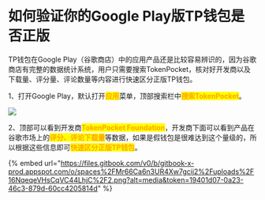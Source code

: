 # 如何验证你的Google Play版TP钱包是否正版

TP钱包在Google Play（谷歌商店）中的应用产品还是比较容易辨识的，因为谷歌商店有完整的数据统计系统，用户只需要搜索TokenPocket，核对好开发商以及下载量、评分量、评论数量等内容进行快速区分正版TP钱包。

1、打开Google Play，默认打开<mark style="color:orange;">**应用**</mark>菜单，顶部搜索栏中<mark style="color:orange;">**搜索TokenPocket**</mark>。

![](https://files.gitbook.com/v0/b/gitbook-x-prod.appspot.com/o/spaces%2FMr66Ca6n3UR4Xw7gcij2%2Fuploads%2FfxYDool4okOoEzYaXwMe%2F1.png?alt=media\&token=a76b8c56-c3b9-46b3-9517-be23213d0cb2)

2、顶部可以看到开发商<mark style="color:orange;">**TokenPocket Foundation**</mark>，开发商下面可以看到产品在谷歌市场上的<mark style="color:orange;">**评分、评论下载量**</mark>等数据，如果是假钱包是很难达到这个量级的，所以根据这些信息即可<mark style="color:orange;">**快速区分正版TP钱包**</mark>。

{% embed url="https://files.gitbook.com/v0/b/gitbook-x-prod.appspot.com/o/spaces%2FMr66Ca6n3UR4Xw7gcij2%2Fuploads%2F16NqeqeVHsCqVC44LhjC%2F2.png?alt=media&token=19401d07-0a23-46c3-879d-60cc4205814d" %}
